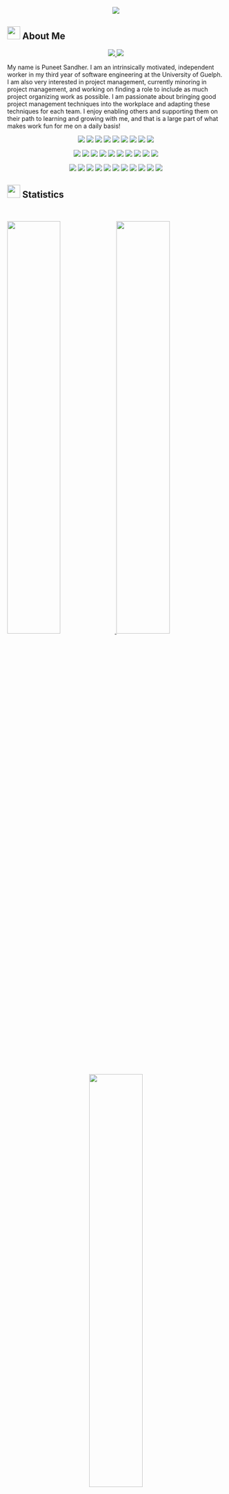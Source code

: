 <p align="center">
  <a href="https://github.com/DenverCoder1/readme-typing-svg"><img src="https://readme-typing-svg.herokuapp.com?lines=Hello+World.;I'm+Puneet+Sandher.;I+love+coding.;Check+out+my+projects.;&center=true&width=500&height=50&color=f75c7e"></a>
</p>

<h2>
  <div>
    <img src="https://user-images.githubusercontent.com/82110564/189553856-2e7f8f30-80b4-484f-bfaa-9e5eb10f24e5.gif" width="30">
    <strong>About Me</strong>
  </div>
</h2>
<p>

<div align="center">
  <a href="https://www.linkedin.com/in/puneet-sandher/" target="_blank">
    <img src="https://img.shields.io/badge/linkedin-f75c7e.svg?style=for-the-badge&logo=linkedin&logoColor=white">
  </a>
  <a href="https://p-sandher.github.io/puneet-sandher-website/" target="_blank">
    <img src="https://img.shields.io/badge/Portfolio_Website-f75c7e.svg?style=for-the-badge&logoColor=white">
  </a>
</div>

</p>
My name is Puneet Sandher. I am an intrinsically motivated, independent worker in my third year of software engineering at the University of Guelph. I am also very interested in project management, currently minoring in project management, and working on finding a role to include as much project organizing work as possible. I am passionate about bringing good project management techniques into the workplace and adapting these techniques for each team. I enjoy enabling others and supporting them on their path to learning and growing with me, and that is a large part of what makes work fun for me on a daily basis!

<p>
<div align="center">
  <img src="https://img.shields.io/badge/Python-03635D?style=for-the-badge&logo=python&logoColor=white">
  <img src="https://img.shields.io/badge/java-03635D.svg?style=for-the-badge&logo=openjdk&logoColor=white">
  <img src="https://img.shields.io/badge/JavaScript-03635D.svg?style=for-the-badge&logo=javascript&logoColor=white">
  <img src="https://img.shields.io/badge/HTML5-03635D.svg?style=for-the-badge&logo=html5&logoColor=white">
  <img src="https://img.shields.io/badge/CSS-03635D.svg?style=for-the-badge&logo=CSS3&logoColor=white">
  <img src="https://img.shields.io/badge/C-03635D.svg?style=for-the-badge&logo=C&logoColor=white">
  <img src="https://img.shields.io/badge/R-03635D.svg?style=for-the-badge&logo=R&logoColor=white">
  <img src="https://img.shields.io/badge/SQL-03635D.svg?style=for-the-badge&logo=MySQL&logoColor=white">
  <img src="https://img.shields.io/badge/Fortran-03635D.svg?style=for-the-badge&logo=fortran&logoColor=white">
</div>
</p>
<p>
<div align="center">
   <img src="https://img.shields.io/badge/React-3626A7.svg?style=for-the-badge&logo=React&logoColor=white">
   <img src="https://img.shields.io/badge/Bootstrap-3626A7.svg?style=for-the-badge&logo=Bootstrap&logoColor=white">
   <img src="https://img.shields.io/badge/Figma-3626A7.svg?style=for-the-badge&logo=Figma&logoColor=white">
   <img src="https://img.shields.io/badge/node.js-3626A7?style=for-the-badge&logo=node.js&logoColor=white">
   <img src="https://img.shields.io/badge/react_native-3626A7.svg?style=for-the-badge&logo=react&logoColor=white">
   <img src="https://img.shields.io/badge/react_native-3626A7.svg?style=for-the-badge&logo=react&logoColor=white">
   <img src="https://img.shields.io/badge/pandas-3626A7.svg?style=for-the-badge&logo=pandas&logoColor=white">
   <img src="https://img.shields.io/badge/numpy-3626A7.svg?style=for-the-badge&logo=numpy&logoColor=white">
   <img src="https://img.shields.io/badge/LangChain-3626A7.svg?style=for-the-badge&logoColor=white">
   <img src="https://img.shields.io/badge/Streamlit-3626A7.svg?style=for-the-badge&logoColor=white">
</div>
</p>

<p>
<div align="center">
  <img src="https://img.shields.io/badge/Visual%20Studio%20Code-00BBE0.svg?style=for-the-badge&logo=visual-studio-code&logoColor=white">
  <img src="https://img.shields.io/badge/GitHub-00BBE0.svg?style=for-the-badge&logo=github&logoColor=white">
  <img src="https://img.shields.io/badge/expo-00BBE0?style=for-the-badge&logo=expo&logoColor=white">
  <img src="https://img.shields.io/badge/docker-00BBE0.svg?style=for-the-badge&logo=docker&logoColor=white">
  <img src="https://img.shields.io/badge/jira-00BBE0.svg?style=for-the-badge&logo=jira&logoColor=white">
  <img src="https://img.shields.io/badge/Postman-00BBE0?style=for-the-badge&logo=postman&logoColor=white">
  <img src="https://img.shields.io/badge/jenkins-00BBE0.svg?style=for-the-badge&logo=jenkins&logoColor=white">
  <img src="https://img.shields.io/badge/Gradle-00BBE0.svg?style=for-the-badge&logo=Gradle&logoColor=white)">
  <img src="https://img.shields.io/badge/Figma-00BBE0.svg?style=for-the-badge&logo=Figma&logoColor=white">
  <img src="https://img.shields.io/badge/JUnit-00BBE0.svg?style=for-the-badge&logoColor=white">
  <img src="https://img.shields.io/badge/Microsoft_Office-00BBE0?style=for-the-badge&logo=microsoft-office&logoColor=white">

</div>
</p>
	
<h2>
  <div>
    <img src="https://media4.giphy.com/media/MIGbtLZoVjbl0bYbAd/giphy.gif?cid=ecf05e472t2h0i8d7dcjaoau9iqtchhr899hxmpxzzgc7lyw&rid=giphy.gif" width="30">
    <strong>Statistics</strong>
  </div>
</h2>

<br/>
<p align="left">
  <a href="https://p-sandher.github.io/puneet-sandher-website/">
    <img width="49.5%" src="https://github-readme-stats.vercel.app/api?username=p-sandher&show_icons=true&include_all_commits=true&theme=radical&hide_border=true">
    <img width="49.5%" src="https://github-readme-streak-stats.herokuapp.com/?user=p-sandher&theme=radical&hide_border=true">		  
  </a>
</p>
<br>
<p align="center">
  <a href="https://p-sandher.github.io/puneet-sandher-website/">
    <img width="49.5%" src="https://github-readme-stats.vercel.app/api/top-langs/?username=p-sandher&theme=radical&bg_color=282828&hide_border=true&include_all_commits=true&count_private=true&layout=compact">
  </a>
</p>

<h2>
  <div>
    <img src="https://media1.giphy.com/media/Q8PQ1KuarrYucCMVTJ/giphy.gif?cid=ecf05e47odgm8bs8cmb8cf1ijmfzqaeeu9fzmx6nbcv06ky2&rid=giphy.gif" width="30">
    <strong>Current Projects</strong>
  </div>
</h2>

<ul>			
	<li><i><a href="https://github.com/torrinworx/Cozy-Auto-Texture">Shanti</a></i><ul><li>A mobile app for mental health. (Under construction)</li></ul></li>
</ul>


